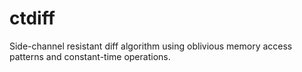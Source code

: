 # ctdiff
Side-channel resistant diff algorithm using oblivious memory access patterns and constant-time operations.

